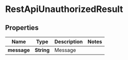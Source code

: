 
# RestApiUnauthorizedResult

## Properties
Name | Type | Description | Notes
------------ | ------------- | ------------- | -------------
**message** | **String** | Message | 



